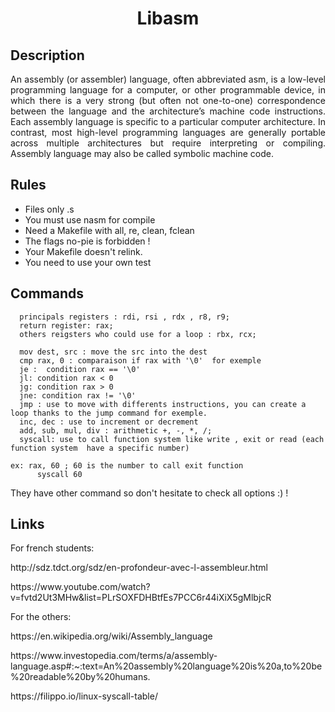 <h1 align = 'center' >Libasm</h1>

<h2>Description</h2>

<p align = 'justify'>An assembly (or assembler) language, often abbreviated asm, is a low-level programming
language for a computer, or other programmable device, in which there is a very strong
(but often not one-to-one) correspondence between the language and the architecture’s
machine code instructions. Each assembly language is specific to a particular computer
architecture. In contrast, most high-level programming languages are generally portable
across multiple architectures but require interpreting or compiling. Assembly language
may also be called symbolic machine code.</p>

<h2>Rules</h2>

<ul>
  <li>Files only .s</li>
  <li>You must use nasm for compile</li>
  <li>Need a Makefile with all, re, clean, fclean</li>
  <li>The flags no-pie is forbidden !</li>
  <li>Your Makefile doesn't relink.</li>
  <li>You need to use your own test </li>
</ul>

<h2>Commands</h2>

```
  principals registers : rdi, rsi , rdx , r8, r9;
  return register: rax;
  others reigsters who could use for a loop : rbx, rcx;

  mov dest, src : move the src into the dest
  cmp rax, 0 : comparaison if rax with '\0'  for exemple
  je :  condition rax == '\0'
  jl: condition rax < 0
  jg: condition rax > 0
  jne: condition rax != '\0'
  jmp : use to move with differents instructions, you can create a loop thanks to the jump command for exemple.
  inc, dec : use to increment or decrement
  add, sub, mul, div : arithmetic +, -, *, /;
  syscall: use to call function system like write , exit or read (each function system  have a specific number)

ex: rax, 60 ; 60 is the number to call exit function
      syscall 60
```

They have other command so don't hesitate to check all options :) ! 



<h2>Links</h2>

<p>For french students:</p>
<p>http://sdz.tdct.org/sdz/en-profondeur-avec-l-assembleur.html</p>
<p>https://www.youtube.com/watch?v=fvtd2Ut3MHw&list=PLrSOXFDHBtfEs7PCC6r44iXiX5gMlbjcR</p>

<p>For the others:</p>
<p>https://en.wikipedia.org/wiki/Assembly_language</p>
<p>https://www.investopedia.com/terms/a/assembly-language.asp#:~:text=An%20assembly%20language%20is%20a,to%20be%20readable%20by%20humans.</p>
<p>https://filippo.io/linux-syscall-table/</p>




